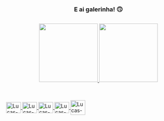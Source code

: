 ###   <p align="center"> E ai galerinha! 🙃</p>


##

<div align="center">
  <a href="https://github.com/LucasBXavier">
  <img height="160em" src="https://github-readme-stats.vercel.app/api?username=LucasBXavier&show_icons=true&theme=dark&include_all_commits=false&count_private=true"/>
  <img height="160em" src="https://github-readme-stats.vercel.app/api/top-langs/?username=LucasBXavier&layout=compact&langs_count=7&theme=dark"/>
</div>
  
  ##
  
<div style="display: inline_block"><br>
  <img align="center" alt="Lucas-html" height="30" width="40" src="https://cdn.jsdelivr.net/gh/devicons/devicon/icons/html5/html5-original.svg" />      
  <img align="center" alt="Lucas-css" height="30" width="40" src="https://cdn.jsdelivr.net/gh/devicons/devicon/icons/css3/css3-original.svg" />
  <img align="center" alt="Lucas-js" height="30" width="40" src="https://cdn.jsdelivr.net/gh/devicons/devicon/icons/javascript/javascript-original.svg" /> 
  <img align="center" alt="Lucas-php" height="30" width="40" src="https://cdn.jsdelivr.net/gh/devicons/devicon/icons/php/php-original.svg" />
  <img align ="center" alt="Lucas-C#" height="40" width="40" src="https://cdn.jsdelivr.net/gh/devicons/devicon/icons/csharp/csharp-original.svg" />
          
          

          
  
  
 </div>
